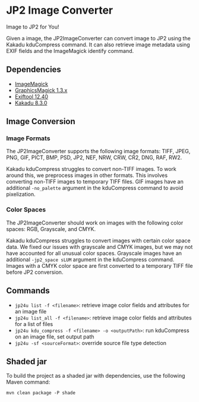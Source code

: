 # JP2 Image Converter

Image to JP2 for You!

Given a image, the JP2ImageConverter can convert image to JP2 using the Kakadu kduCompress command. 
It can also retrieve image metadata using EXIF fields and the ImageMagick identify command.

## Dependencies
- [ImageMagick](https://imagemagick.org/script/)
- [GraphicsMagick 1.3.x](http://www.graphicsmagick.org/)
- [Exiftool 12.40](https://exiftool.org/)
- [Kakadu 8.3.0](https://kakadusoftware.com/)

## Image Conversion
### Image Formats
The JP2ImageConverter supports the following image formats: TIFF, JPEG, PNG, GIF, PICT, BMP, PSD, JP2, 
NEF, NRW, CRW, CR2, DNG, RAF, RW2.

Kakadu kduCompress struggles to convert non-TIFF images. To work around this, we preprocess images in other formats.
This involves converting non-TIFF images to temporary TIFF files. 
GIF images have an additional `-no_palette` argument in the kduCompress command to avoid pixelization.

### Color Spaces
The JP2ImageConverter should work on images with the following color spaces: RGB, Grayscale, and CMYK.

Kakadu kduCompress struggles to convert images with certain color space data.
We fixed our issues with grayscale and CMYK images, but we may not have accounted for all unusual color spaces.
Grayscale images have an additional `-jp2_space sLUM` argument in the kduCompress command.
Images with a CMYK color space are first converted to a temporary TIFF file before JP2 conversion.

## Commands
- `jp24u list -f <filename>`: retrieve image color fields and attributes for an image file
- `jp24u list_all -f <filename>`: retrieve image color fields and attributes for a list of files
- `jp24u kdu_compress -f <filename> -o <outputPath>`: run kduCompress on an image file, set output path
- `jp24u -sf <sourceFormat>`: override source file type detection

## Shaded jar
To build the project as a shaded jar with dependencies, use the following Maven command:
```
mvn clean package -P shade
```